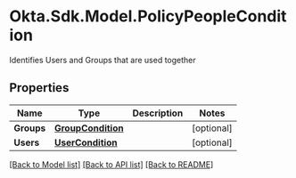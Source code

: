 # Okta.Sdk.Model.PolicyPeopleCondition
Identifies Users and Groups that are used together

## Properties

Name | Type | Description | Notes
------------ | ------------- | ------------- | -------------
**Groups** | [**GroupCondition**](GroupCondition.md) |  | [optional] 
**Users** | [**UserCondition**](UserCondition.md) |  | [optional] 

[[Back to Model list]](../README.md#documentation-for-models) [[Back to API list]](../README.md#documentation-for-api-endpoints) [[Back to README]](../README.md)

